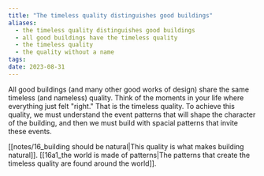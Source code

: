 ```yaml
---
title: "The timeless quality distinguishes good buildings"
aliases:
  - the timeless quality distinguishes good buildings
  - all good buildings have the timeless quality
  - the timeless quality
  - the quality without a name
tags: 
date: 2023-08-31
---
```


All good buildings (and many other good works of design) share the same timeless (and nameless) quality. Think of the moments in your life where everything just felt "right." That is the timeless quality. To achieve this quality, we must understand the event patterns that will shape the character of the building, and then we must build with spacial patterns that invite these events.

[[notes/16_building should be natural|This quality is what makes building natural]]. [[16a1_the world is made of patterns|The patterns that create the timeless quality are found around the world]].